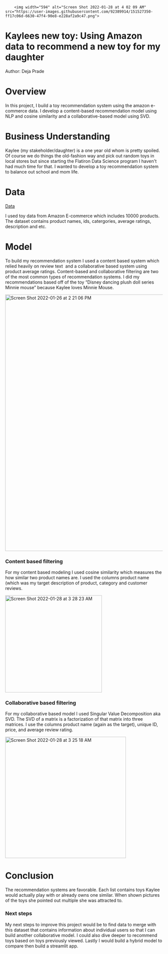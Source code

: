         <img width="594" alt="Screen Shot 2022-01-28 at 4 02 09 AM" src="https://user-images.githubusercontent.com/92389914/151527350-ff17c06d-6630-47f4-90e8-e228af2a9c47.png">

# Kaylees new toy: Using Amazon data to recommend a new toy for my daughter
Author: Deja Prade

# Overview

In this project, I build a toy recommendation system using the amazon e-commerce data. I develop a content-based recommendation model using NLP and cosine similarity and a collaborative-based model using SVD. 

# Business Understanding

Kaylee (my stakeholder/daughter) is a one year old whom is pretty spoiled. Of course we do things the old-fashion way and pick out random toys in local stores but since starting the Flatiron Data Science program I haven't had much time for that. I wanted to develop a toy recommendation system to balance out school and mom life.

# Data

[Data](https://www.kaggle.com/PromptCloudHQ/toy-products-on-amazon)

I used toy data from Amazon E-commerce which includes 10000 products. The dataset contains product names, ids, catergories, average ratings, description and etc.

# Model

To build my recommendation system I used a content based system which relied heavily on review text  and a collaborative based system using product average ratings. Content-based and collaborative filtering are two of the most common types of recommendation systems. I did my recommendations based off of the toy “Disney dancing plush doll series Minnie mouse” because Kaylee loves Minnie Mouse. 

<img width="816" alt="Screen Shot 2022-01-26 at 2 21 06 PM" src="https://user-images.githubusercontent.com/92389914/151525732-194c0c4a-f754-4589-9279-bbf86559036d.png">

### Content based filtering

For my content based modeling I used cosine similarity which measures the how similar two product names are. I used the columns product name (which was my target description of product, category and customer reviews. 

<img width="309" alt="Screen Shot 2022-01-28 at 3 28 23 AM" src="https://user-images.githubusercontent.com/92389914/151525911-dab7f0e1-a59d-4896-9c10-77fbef5ba388.png">

### Collaborative based filtering

For my collaborative based model I used Singular Value Decomposition aka SVD. The SVD of a matrix is a factorization of that matrix into three matrices. I use the columns product name (again as the target), unique ID, price, and average review rating. 

<img width="386" alt="Screen Shot 2022-01-28 at 3 25 18 AM" src="https://user-images.githubusercontent.com/92389914/151526097-b8d09460-c19a-4ab2-ae6f-a1a336e29a82.png">

# Conclusion

The recommendation systems are favorable. Each list contains toys Kaylee would actually play with or already owns one similar. When shown pictures of the toys she pointed out multiple she was attracted to.

### Next steps

My next steps to improve this project would be to find data to merge with this dataset that contains information about individual users so that I can build another collaborative model. I could also dive deeper to recommend toys based on toys previously viewed. Lastly I would build a hybrid model to compare then build a streamlit app.
